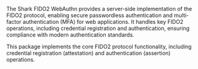 The Shark FIDO2 WebAuthn provides a server-side implementation of the FIDO2 protocol, enabling secure passwordless authentication and multi-factor authentication (MFA) for web applications. It handles key FIDO2 operations, including credential registration and authentication, ensuring compliance with modern authentication standards.

This package implements the core FIDO2 protocol functionality, including credential registration (attestation) and authentication (assertion) operations.